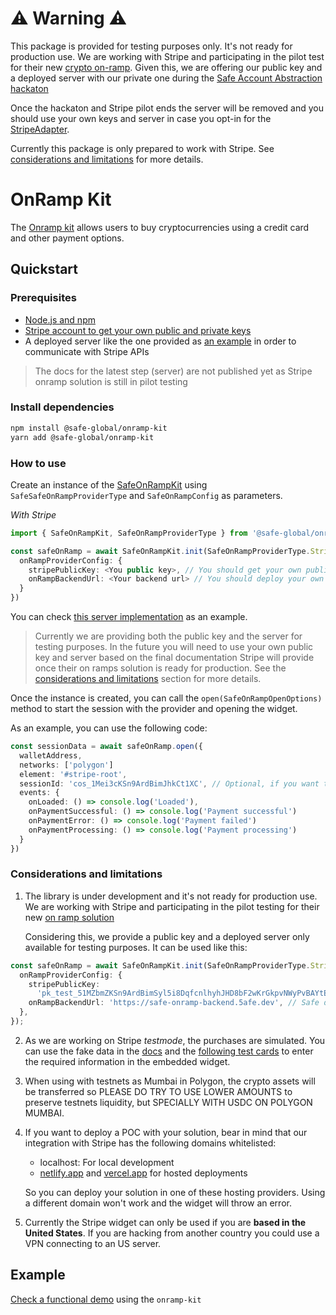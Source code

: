 # ⚠️ Warning ⚠️

This package is provided for testing purposes only. It's not ready for production use. We are working with Stripe and participating in the pilot test for their new [crypto on-ramp](https://stripe.com/es/blog/crypto-onramp). Given this, we are offering our public key and a deployed server with our private one during the [Safe Account Abstraction hackaton](https://gnosis-safe.notion.site/Safe-d6c6ed61389041e28f5c7c925f653701)

Once the hackaton and Stripe pilot ends the server will be removed and you should use your own keys and server in case you opt-in for the [StripeAdapter](https://github.com/safe-global/account-abstraction-sdk/blob/195588a4388b15f06b05d2027ffd43185781be34/packages/onramp-kit/src/adapters/StripeAdapter.ts).

Currently this package is only prepared to work with Stripe. See [considerations and limitations](#considerations-and-limitations) for more details.

# OnRamp Kit

The [Onramp kit](https://github.com/safe-global/account-abstraction-sdk/tree/dev/packages/onramp-kit) allows users to buy cryptocurrencies using a credit card and other payment options.

## Quickstart

### Prerequisites

- [Node.js and npm](https://docs.npmjs.com/downloading-and-installing-node-js-and-npm)
- [Stripe account to get your own public and private keys](https://dashboard.stripe.com/register)
- A deployed server like the one provided as [an example](https://github.com/safe-global/account-abstraction-sdk/blob/195588a4388b15f06b05d2027ffd43185781be34/packages/onramp-kit/example/server) in order to communicate with Stripe APIs

> The docs for the latest step (server) are not published yet as Stripe onramp solution is still in pilot testing

### Install dependencies

```bash
npm install @safe-global/onramp-kit
yarn add @safe-global/onramp-kit
```

### How to use

Create an instance of the [SafeOnRampKit](https://github.com/safe-global/account-abstraction-sdk/blob/195588a4388b15f06b05d2027ffd43185781be34/packages/onramp-kit/src/SafeOnRampKit.ts#L1) using `SafeSafeOnRampProviderType` and `SafeOnRampConfig` as parameters.

_With Stripe_

```typescript
import { SafeOnRampKit, SafeOnRampProviderType } from '@safe-global/onramp-kit'

const safeOnRamp = await SafeOnRampKit.init(SafeOnRampProviderType.Stripe, {
  onRampProviderConfig: {
    stripePublicKey: <You public key>, // You should get your own public and private keys from Stripe
    onRampBackendUrl: <Your backend url> // You should deploy your own server
  }
})
```

You can check [this server implementation](https://github.com/safe-global/account-abstraction-sdk/blob/195588a4388b15f06b05d2027ffd43185781be34/packages/onramp-kit/example/server) as an example.

> Currently we are providing both the public key and the server for testing purposes. In the future you will need to use your own public key and server based on the final documentation Stripe will provide once their on ramps solution is ready for production. See the [considerations and limitations](#considerations-and-limitations) section for more details.

Once the instance is created, you can call the `open(SafeOnRampOpenOptions)` method to start the session with the provider and opening the widget.

As an example, you can use the following code:

```typescript
const sessionData = await safeOnRamp.open({
  walletAddress,
  networks: ['polygon']
  element: '#stripe-root',
  sessionId: 'cos_1Mei3cKSn9ArdBimJhkCt1XC', // Optional, if you want to use a specific created session
  events: {
    onLoaded: () => console.log('Loaded'),
    onPaymentSuccessful: () => console.log('Payment successful')
    onPaymentError: () => console.log('Payment failed')
    onPaymentProcessing: () => console.log('Payment processing')
  }
})
```

### Considerations and limitations

1. The library is under development and it's not ready for production use. We are working with Stripe and participating in the pilot testing for their new [on ramp solution](https://stripe.com/es/blog/crypto-onramp)

    Considering this, we provide a public key and a deployed server only available for testing purposes. It can be used like this:

```typescript
const safeOnRamp = await SafeOnRampKit.init(SafeOnRampProviderType.Stripe, {
  onRampProviderConfig: {
    stripePublicKey:
      'pk_test_51MZbmZKSn9ArdBimSyl5i8DqfcnlhyhJHD8bF2wKrGkpvNWyPvBAYtE211oHda0X3Ea1n4e9J9nh2JkpC7Sxm5a200Ug9ijfoO', // Safe public key
    onRampBackendUrl: 'https://safe-onramp-backend.5afe.dev', // Safe deployed server
  },
});
```

2. As we are working on Stripe _testmode_, the purchases are simulated. You can use the fake data in the [docs](https://stripe.com/docs/testing) and the [following test cards](https://stripe.com/docs/testing?testing-method=card-numbers#cards) to enter the required information in the embedded widget.

3. When using with testnets as Mumbai in Polygon, the crypto assets will be transferred so PLEASE DO TRY TO USE LOWER AMOUNTS to preserve testnets liquidity, but SPECIALLY WITH USDC ON POLYGON MUMBAI.

4. If you want to deploy a POC with your solution, bear in mind that our integration with Stripe has the following domains whitelisted:

   - localhost: For local development
   - [netlify.app](https://www.netlify.com) and [vercel.app](https://vercel.com) for hosted deployments

    So you can deploy your solution in one of these hosting providers. Using a different domain won't work and the widget will throw an error.

5. Currently the Stripe widget can only be used if you are __based in the United States__. If you are hacking from another country you could use a VPN connecting to an US server.

## Example

[Check a functional demo](https://github.com/safe-global/account-abstraction-sdk/tree/195588a4388b15f06b05d2027ffd43185781be34/packages/onramp-kit/example) using the `onramp-kit` 
